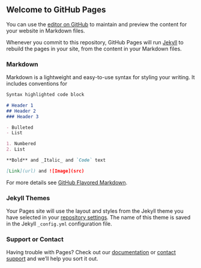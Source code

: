 ## Welcome to GitHub Pages

 <meta name="description" content="胡东东博客，分享手游和app开发的日常点滴" />
 <meta property="og:image" content="https://www.baidu.com/img/superlogo_c4d7df0a003d3db9b65e9ef0fe6da1ec.png?where=super" />
 <link rel="apple-touch-icon" href="/static/quick0012.png">

You can use the [editor on GitHub](https://github.com/zhanghesongyuan/myTest/edit/master/index.md) to maintain and preview the content for your website in Markdown files.

Whenever you commit to this repository, GitHub Pages will run [Jekyll](https://jekyllrb.com/) to rebuild the pages in your site, from the content in your Markdown files.

### Markdown

Markdown is a lightweight and easy-to-use syntax for styling your writing. It includes conventions for

```markdown
Syntax highlighted code block

# Header 1
## Header 2
### Header 3

- Bulleted
- List

1. Numbered
2. List

**Bold** and _Italic_ and `Code` text

[Link](url) and ![Image](src)
```

For more details see [GitHub Flavored Markdown](https://guides.github.com/features/mastering-markdown/).

### Jekyll Themes

Your Pages site will use the layout and styles from the Jekyll theme you have selected in your [repository settings](https://github.com/zhanghesongyuan/myTest/settings). The name of this theme is saved in the Jekyll `_config.yml` configuration file.

### Support or Contact

Having trouble with Pages? Check out our [documentation](https://help.github.com/categories/github-pages-basics/) or [contact support](https://github.com/contact) and we’ll help you sort it out.

